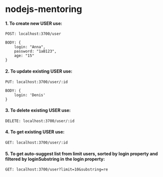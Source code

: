 # nodejs-mentoring

#### 1. To create new USER use:
```
POST: localhost:3700/user
```
```
BODY: {
    login: "Anna",
    password: "1aB123",
    age: "15"
}
```

#### 2. To update existing USER use:
```
PUT: localhost:3700/user/:id
```
````
BODY: {
    login: 'Denis'
}
````
#### 3. To delete existing USER use:
```
DELETE: localhost:3700/user/:id
```
#### 4. To get existing USER use:
```
GET: localhost:3700/user/:id
```
#### 5. To get auto-suggest list from limit users, sorted by login property and filtered by loginSubstring in the login property:
```
GET: localhost:3700/user?limit=10&substring=re
```